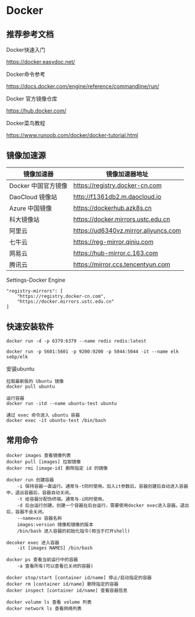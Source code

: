 # Docker

## 推荐参考文档

Docker快速入门

https://docker.easydoc.net/

Docker命令参考

https://docs.docker.com/engine/reference/commandline/run/

Docker 官方镜像仓库

https://hub.docker.com/

Docker菜鸟教程

https://www.runoob.com/docker/docker-tutorial.html



## 镜像加速源

| 镜像加速器          | 镜像加速器地址                       |
| ------------------- | ------------------------------------ |
| Docker 中国官方镜像 | https://registry.docker-cn.com       |
| DaoCloud 镜像站     | http://f1361db2.m.daocloud.io        |
| Azure 中国镜像      | https://dockerhub.azk8s.cn           |
| 科大镜像站          | https://docker.mirrors.ustc.edu.cn   |
| 阿里云              | https://ud6340vz.mirror.aliyuncs.com |
| 七牛云              | https://reg-mirror.qiniu.com         |
| 网易云              | https://hub-mirror.c.163.com         |
| 腾讯云              | https://mirror.ccs.tencentyun.com    |

Settings-Docker Engine

```
"registry-mirrors": [
    "https://registry.docker-cn.com",
    "https://docker.mirrors.ustc.edu.cn"
]
```



## 快速安装软件

```
docker run -d -p 6379:6379 --name redis redis:latest

docker run -p 5601:5601 -p 9200:9200 -p 5044:5044 -it --name elk sebp/elk
```

安装ubuntu

```
拉取最新版的 Ubuntu 镜像
docker pull ubuntu

运行容器
docker run -itd --name ubuntu-test ubuntu

通过 exec 命令进入 ubuntu 容器
docker exec -it ubuntu-test /bin/bash
```





## 常用命令

```
docker images 查看镜像列表
docker pull [images] 拉取镜像
docker rmi [image-id] 删除指定 id 的镜像

docker run 创建容器
	-i 保持容器一直运行。通常与-t同时使用。加入it参数后，容器创建后自动进入容器中，退出容器后，容器自动关闭。
	-t 给容器分配伪终端。通常与-i同时使用。
	-d 后台运行创建。创建一个容器在后台运行，需要使用docker exec进入容器。退出后，容器不会关闭。
	--name=xx 容器名称
	images:version 镜像和镜像的版本
    /bin/bash 进入容器的初始化指令(相当于打开shell)

decoker exec 进入容器
	-it [images NAMES] /bin/bash 

docker ps 查看当前运行中的容器
	-a 查看所有(可以查看已关闭的容器)

docker stop/start [container id/name] 停止/启动指定的容器
docker rm [container id/name] 删除指定的容器
docker inspect [container id/name] 查看容器信息

docker volume ls 查看 volume 列表
docker network ls 查看网络列表

```

